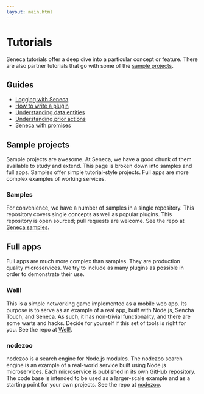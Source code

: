 ```yaml
---
layout: main.html
---
```


# Tutorials
Seneca tutorials offer a deep dive into a particular concept or feature. There are also partner tutorials that go with some of the [sample projects][].

## Guides

- [Logging with Seneca][]
- [How to write a plugin][]
- [Understanding data entities][]
- [Understanding prior actions][]
- [Seneca with promises][]

## Sample projects
Sample projects are awesome. At Seneca, we have a good chunk of them available to study and extend. This page
is broken down into samples and full apps. Samples offer simple tutorial-style projects. Full apps are more complex
examples of working services.

### Samples
For convenience, we have a number of samples in a single repository. This repository covers single concepts
as well as popular plugins. This repository is open sourced; pull requests are welcome. See the repo at [Seneca samples][].

## Full apps
Full apps are much more complex than samples. They are production quality microservices. We
try to include as many plugins as possible in order to demonstrate their use.

### Well!
This is a simple networking game implemented as a mobile web app. Its purpose is to serve as an example of a real app, built with Node.js, Sencha Touch, and Seneca. As such, it has non-trivial functionality, and there are some warts and hacks. Decide for yourself if this set of tools is right for you. See the repo at [Well!][].

### nodezoo
nodezoo is a search engine for Node.js modules. The nodezoo search engine is an example of a real-world service built using Node.js microservices. Each microservice is published in its own GitHub repository. The code base is intended to be used as a larger-scale example and as a starting point for your own projects. See the repo at [nodezoo][].

[Sample projects]: /tutorials/#samples
[Logging with Seneca]: /tutorials/logging-with-seneca.html
[Seneca with promises]: /tutorials/seneca-with-promises.html
[How to write a plugin]: /tutorials/how-to-write-a-plugin.html
[Understanding data entities]: /tutorials/understanding-data-entities.html
[Understanding prior actions]: /tutorials/understanding-prior-actions.html
[Seneca samples]: https://github.com/rjrodger/seneca-examples
[Well!]: https://github.com/nearform/well
[nodezoo]: https://github.com/rjrodger/nodezoo
